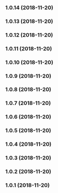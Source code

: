 <a name="1.0.14"></a>
### 1.0.14 (2018-11-20)


<a name="1.0.13"></a>
### 1.0.13 (2018-11-20)


<a name="1.0.12"></a>
### 1.0.12 (2018-11-20)


<a name="1.0.11"></a>
### 1.0.11 (2018-11-20)


<a name="1.0.10"></a>
### 1.0.10 (2018-11-20)


<a name="1.0.9"></a>
### 1.0.9 (2018-11-20)


<a name="1.0.8"></a>
### 1.0.8 (2018-11-20)


<a name="1.0.7"></a>
### 1.0.7 (2018-11-20)


<a name="1.0.6"></a>
### 1.0.6 (2018-11-20)


<a name="1.0.5"></a>
### 1.0.5 (2018-11-20)


<a name="1.0.4"></a>
### 1.0.4 (2018-11-20)


<a name="1.0.3"></a>
### 1.0.3 (2018-11-20)


<a name="1.0.2"></a>
### 1.0.2 (2018-11-20)


<a name="1.0.1"></a>
### 1.0.1 (2018-11-20)


